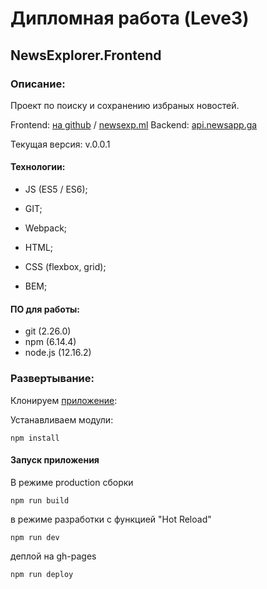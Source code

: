 # Дипломная работа (Leve3)
## NewsExplorer.Frontend

### Описание:

Проект по поиску и сохранению избраных новостей.

Frontend: [на github](https://ko1p.github.io/news-explorer-frontend/index.html "NewsExplorer") 
/
[newsexp.ml](https://ko1p.github.io/news-explorer-frontend/index.html "NewsExplorer")
Backend: [api.newsapp.ga](https://newsapp.ga "NewsExplorer")

Текущая версия: v.0.0.1

#### Технологии: 
- JS (ES5 / ES6);

- GIT;
- Webpack;
- HTML;
- CSS (flexbox, grid);
- BEM;

#### ПО для работы:
- git (2.26.0) 
- npm (6.14.4)
- node.js (12.16.2)

### Развертывание:
Клонируем [приложение](https://github.com/ko1p/news-explorer-frontend "NewsExplorer"):

Устанавливаем модули:

    npm install

#### Запуск приложения
В режиме production сборки

    npm run build
    
в режиме разработки с функцией "Hot Reload"

    npm run dev

деплой на gh-pages

    npm run deploy
